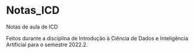 # Notas_ICD
Notas de aula de ICD

Feitos durante a disciplina de Introdução à Ciência de Dados e Inteligência Artificial para o semestre 2022.2.
